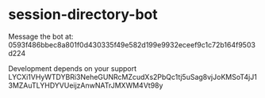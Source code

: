 # session-directory-bot

Message the bot at: 0593f486bbec8a801f0d430335f49e582d199e9932eceef9c1c72b164f9503d224

Development depends on your support
LYCXi1VHyWTDYBRi3NeheGUNRcMZcudXs2PbQc1tj5uSag8vjJoKMSoT4jJ13MZAuTLYHDYVUeijzAnwNATrJMXWM4Vt98y
